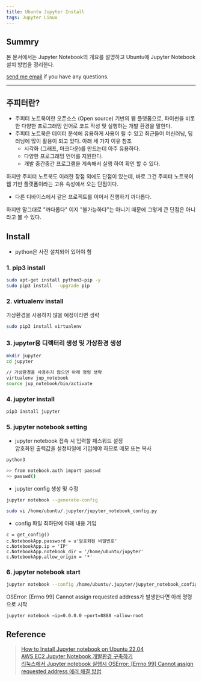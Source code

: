 ```yaml
---
title: Ubuntu Jupyter Install
tags: Jupyter Linux
---
```


## Summry

본 문서에서는 Jupyter Notebook의 개요를 설명하고 Ubuntu에 Jupyter Notebook 설치 방법을 정리한다.

[send me email](mailto:jewel7492@gmail.com) if you have any questions.

<!--more-->

---

## 주피터란?

- 주피터 노트북이란 오픈소스 (Open source) 기반의 웹 플랫폼으로, 파이썬을 비롯한 다양한 프로그래밍 언어로 코드 작성 및 실행하는 개발 환경을 말한다.
- 주피터 노트북은 데이터 분석에 유용하게 사용이 될 수 있고 최근들어 머신러닝, 딥러닝에 많이 활용이 되고 있다. 아래 세 가지 이유 참조
    - 시각화 (그래프, 마크다운)를 만드는데 아주 유용하다.
    - 다양한 프로그래밍 언어를 지원한다.
    - 개발 중간중간 프로그램을 계속해서 실행 하여 확인 할 수 있다.

하지만 주피터 노트북도 이러한 장점 외에도 단점이 있는데, 바로 그건 주피터 노트북이 웹 기반 플랫폼이라는 고유 속성에서 오는 단점이다.

- 다른 디바이스에서 같은 프로젝트를 이어서 진행하기 까다롭다.

하지만 말그대로 "까다롭다" 이지 "불가능하다"는 아니기 때문에 그렇게 큰 단점은 아니라고 볼 수 있다.

## Install

- python은 사전 설치되어 있어야 함

### 1. pip3 install

```bash
sudo apt-get install python3-pip -y
sudo pip3 install --upgrade pip
```

### 2. virtualenv install

가상환경을 사용하지 않을 예정이라면 생략

```bash
sudo pip3 install virtualenv
```

### 3. jupyter용 디렉터리 생성 및 가상환경 생성

```bash
mkdir jupyter
cd jupyter

// 가상환경을 사용하지 않으면 아래 명령 생략
virtualenv jup_notebook
source jup_notebook/bin/activate
```

### 4. jupyter install

```bash
pip3 install jupyter
```

### 5. jupyter notebook setting

* jupyter notebook 접속 시 입력할 패스워드 설정  
암호화된 출력값을 설정파일에 기입해야 하므로 메모 또는 복사

```bash
python3

>> from notebook.auth import passwd
>> passwd()
```

* jupyter config 생성 및 수정

```bash
jupyter notebook --generate-config 

sudo vi /home/ubuntu/.jupyter/jupyter_notebook_config.py
```

* config 파일 최하단에 아래 내용 기입

```
c = get_config()
c.NotebookApp.password = u'암호화된 비밀번호'
c.NotebookApp.ip = 'IP'
c.NotebookApp.notebook_dir = '/home/ubuntu/jupyter'
c.NotebookApp.allow_origin = '*'
```

### 6. jupyter notebook start

```bash
jupyter notebook --config /home/ubuntu/.jupyter/jupyter_notebook_config.py
```

OSError: [Errno 99] Cannot assign requested address가 발생한다면 아래 명령으로 시작

```bash
jupyter notebook –ip=0.0.0.0 –port=8888 –allow-root
```

## Reference

> [How to Install Jupyter notebook on Ubuntu 22.04](https://linuxhint.com/install-jupyter-notebook-ubuntu-22-04/)  
> [AWS EC2 Jupyter Notebook 개발환경 구축하기](https://wooono.tistory.com/165)  
> [리눅스에서 Jupyter notebook 실행시 OSError: [Errno 99] Cannot assign requested address 에러 해결 방법](https://stynxh.github.io/2020-06-27-solve-jupyter-notebook-no-assign-req-addr-error-korean/)